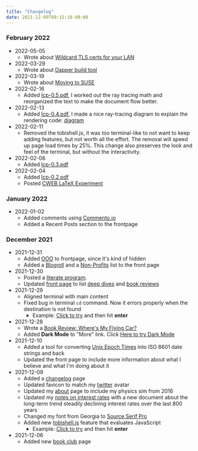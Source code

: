 ```yaml
---
title: "Changelog"
date: 2021-12-09T09:15:10-08:00
---
```


### February 2022

- 2022-05-05
	- Wrote about [Wildcard TLS certs for your LAN](/posts/wildcard-tls-certs-for-your-lan)
- 2022-03-29
	- Wrote about [Dapper build tool](/posts/dapper-build-consistent)
- 2022-03-19
	- Wrote about [Moving to SUSE](/posts/moving-to-suse)
- 2022-02-16
    - Added [lcp-0.5.pdf](/pdf/lcp-0.5.pdf), I worked out the ray tracing math and reorganized the text to make the document flow better.
- 2022-02-13
    - Added [lcp-0.4.pdf](/pdf/lcp-0.4.pdf), I made a nice ray-tracing diagram to explain the rendering code: [diagram](/pdf/lcp-0.4.pdf#page=5)
- 2022-02-11
    - Removed the tobishell.js, it was too terminal-like to not want to keep adding features, but not worth all the effort. The removal will speed up page load times by 25%. This change also preserves the look and feel of the terminal, but without the interactivity.
- 2022-02-08
    - Added [lcp-0.3.pdf](/pdf/lcp-0.3.pdf)
- 2022-02-04
    - Added [lcp-0.2.pdf](/pdf/lcp-0.2.pdf)
    - Posted [CWEB LaTeX Experiment](/posts/cweb-latex-experiment)

### January 2022
- 2022-01-02
    - Added comments using [Commento.io](https://commento.io)
    - Added a Recent Posts section to the frontpage

### December 2021

- 2021-12-31
    - Added [OOO](/pdf/ooo.pdf) to frontpage, since it's kind of hidden
    - Added a [Blogroll](/#blogroll) and a [Non-Profits](/#non-profits) list to the front page
- 2021-12-30
    - Posted a [literate program](/tags/literate-programming).
    - Updated [front page](/) to list [deep dives](/tags/deep-dive) and [book reviews](/tags/book-review)
- 2021-12-29
    - Aligned terminal with main content
    - Fixed bug in terminal `cd` command. Now it errors properly when the destination is not found
        - Example: <a href="javascript:curr_line='cd bogus';term.write(curr_line)">Click to try</a> and then hit **enter**
- 2021-12-28
    - Wrote a [Book Review: Where's My Flying Car?](/posts/book-review-wheres-my-flying-car/)
    - Added **Dark Mode** to "More" link. Click <a id="dark-mode-toggle" href="javascript:activateDarkMode">Here to try Dark Mode</a>
- 2021-12-10
    - Added a tool for converting [Unix Epoch Times](/epoch) into ISO 8601 date strings and back
    - Updated the front page to include more information about what I believe and what I'm doing about it
- 2021-12-09
    - Added a [changelog](/changelog) page
    - Updated favicon to match my [twitter](https://twitter.com/tobi_lehman) avatar
    - Updated my [about](/about) page to include my physics sim from 2016
    - Updated my [notes on interest rates](/interest/#decline) with a new document about the long-term trend steadily declining interest rates over the last 800 years
    - Changed my font from <span style="font-family">Georgia</span> to [Source Serif Pro](https://fonts.adobe.com/fonts/source-serif)
    - Added new [tobishell.js](/js/tobishell.js) feature that evaluates JavaScript
        - Example: <a href="javascript:curr_line='js more()';term.write(curr_line)">Click to try</a> and then hit **enter**
- 2021-12-06
    - Added new [book club](/book-club) page

